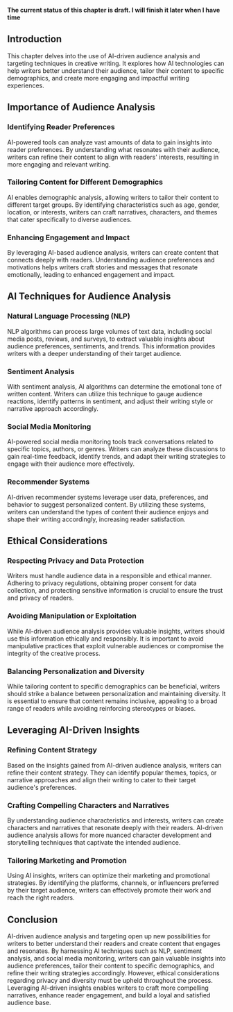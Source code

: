 **The current status of this chapter is draft. I will finish it later when I have time**

Introduction
------------

This chapter delves into the use of AI-driven audience analysis and targeting techniques in creative writing. It explores how AI technologies can help writers better understand their audience, tailor their content to specific demographics, and create more engaging and impactful writing experiences.

Importance of Audience Analysis
-------------------------------

### Identifying Reader Preferences

AI-powered tools can analyze vast amounts of data to gain insights into reader preferences. By understanding what resonates with their audience, writers can refine their content to align with readers' interests, resulting in more engaging and relevant writing.

### Tailoring Content for Different Demographics

AI enables demographic analysis, allowing writers to tailor their content to different target groups. By identifying characteristics such as age, gender, location, or interests, writers can craft narratives, characters, and themes that cater specifically to diverse audiences.

### Enhancing Engagement and Impact

By leveraging AI-based audience analysis, writers can create content that connects deeply with readers. Understanding audience preferences and motivations helps writers craft stories and messages that resonate emotionally, leading to enhanced engagement and impact.

AI Techniques for Audience Analysis
-----------------------------------

### Natural Language Processing (NLP)

NLP algorithms can process large volumes of text data, including social media posts, reviews, and surveys, to extract valuable insights about audience preferences, sentiments, and trends. This information provides writers with a deeper understanding of their target audience.

### Sentiment Analysis

With sentiment analysis, AI algorithms can determine the emotional tone of written content. Writers can utilize this technique to gauge audience reactions, identify patterns in sentiment, and adjust their writing style or narrative approach accordingly.

### Social Media Monitoring

AI-powered social media monitoring tools track conversations related to specific topics, authors, or genres. Writers can analyze these discussions to gain real-time feedback, identify trends, and adapt their writing strategies to engage with their audience more effectively.

### Recommender Systems

AI-driven recommender systems leverage user data, preferences, and behavior to suggest personalized content. By utilizing these systems, writers can understand the types of content their audience enjoys and shape their writing accordingly, increasing reader satisfaction.

Ethical Considerations
----------------------

### Respecting Privacy and Data Protection

Writers must handle audience data in a responsible and ethical manner. Adhering to privacy regulations, obtaining proper consent for data collection, and protecting sensitive information is crucial to ensure the trust and privacy of readers.

### Avoiding Manipulation or Exploitation

While AI-driven audience analysis provides valuable insights, writers should use this information ethically and responsibly. It is important to avoid manipulative practices that exploit vulnerable audiences or compromise the integrity of the creative process.

### Balancing Personalization and Diversity

While tailoring content to specific demographics can be beneficial, writers should strike a balance between personalization and maintaining diversity. It is essential to ensure that content remains inclusive, appealing to a broad range of readers while avoiding reinforcing stereotypes or biases.

Leveraging AI-Driven Insights
-----------------------------

### Refining Content Strategy

Based on the insights gained from AI-driven audience analysis, writers can refine their content strategy. They can identify popular themes, topics, or narrative approaches and align their writing to cater to their target audience's preferences.

### Crafting Compelling Characters and Narratives

By understanding audience characteristics and interests, writers can create characters and narratives that resonate deeply with their readers. AI-driven audience analysis allows for more nuanced character development and storytelling techniques that captivate the intended audience.

### Tailoring Marketing and Promotion

Using AI insights, writers can optimize their marketing and promotional strategies. By identifying the platforms, channels, or influencers preferred by their target audience, writers can effectively promote their work and reach the right readers.

Conclusion
----------

AI-driven audience analysis and targeting open up new possibilities for writers to better understand their readers and create content that engages and resonates. By harnessing AI techniques such as NLP, sentiment analysis, and social media monitoring, writers can gain valuable insights into audience preferences, tailor their content to specific demographics, and refine their writing strategies accordingly. However, ethical considerations regarding privacy and diversity must be upheld throughout the process. Leveraging AI-driven insights enables writers to craft more compelling narratives, enhance reader engagement, and build a loyal and satisfied audience base.
